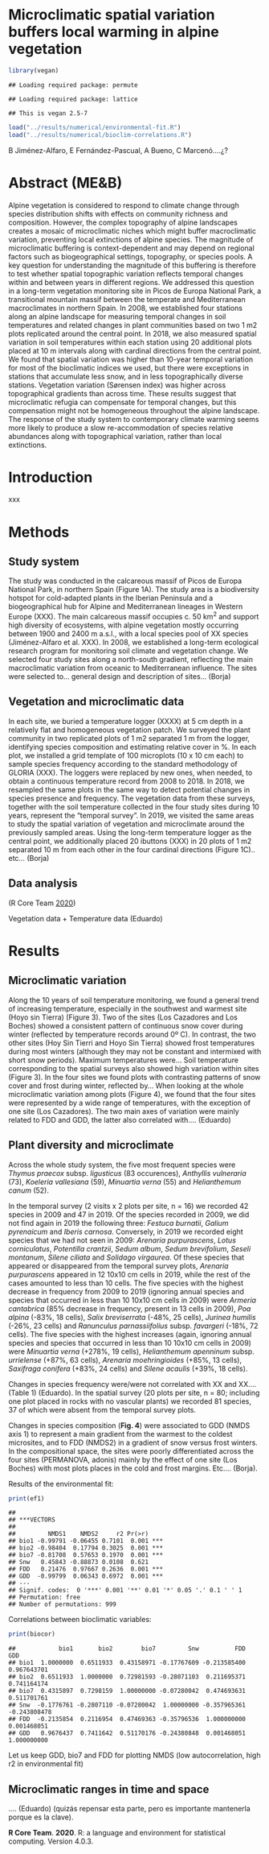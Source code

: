 Microclimatic spatial variation buffers local warming in alpine
vegetation
================

``` r
library(vegan)
```

    ## Loading required package: permute

    ## Loading required package: lattice

    ## This is vegan 2.5-7

``` r
load("../results/numerical/environmental-fit.R")
load("../results/numerical/bioclim-correlations.R")
```

B Jiménez-Alfaro, E Fernández-Pascual, A Bueno, C Marcenó….¿?

# Abstract (ME\&B)

Alpine vegetation is considered to respond to climate change through
species distribution shifts with effects on community richness and
composition. However, the complex topography of alpine landscapes
creates a mosaic of microclimatic niches which might buffer
macroclimatic variation, preventing local extinctions of alpine species.
The magnitude of microclimatic buffering is context-dependent and may
depend on regional factors such as biogeographical settings, topography,
or species pools. A key question for understanding the magnitude of this
buffering is therefore to test whether spatial topographic variation
reflects temporal changes within and between years in different regions.
We addressed this question in a long-term vegetation monitoring site in
Picos de Europa National Park, a transitional mountain massif between
the temperate and Mediterranean macroclimates in northern Spain. In
2008, we established four stations along an alpine landscape for
measuring temporal changes in soil temperatures and related changes in
plant communities based on two 1 m2 plots replicated around the central
point. In 2018, we also measured spatial variation in soil temperatures
within each station using 20 additional plots placed at 10 m intervals
along with cardinal directions from the central point. We found that
spatial variation was higher than 10-year temporal variation for most of
the bioclimatic indices we used, but there were exceptions in stations
that accumulate less snow, and in less topographically diverse stations.
Vegetation variation (Sørensen index) was higher across topographical
gradients than across time. These results suggest that microclimatic
refugia can compensate for temporal changes, but this compensation might
not be homogeneous throughout the alpine landscape. The response of the
study system to contemporary climate warming seems more likely to
produce a slow re-accommodation of species relative abundances along
with topographical variation, rather than local extinctions.

# Introduction

xxx

# Methods

## Study system

The study was conducted in the calcareous massif of Picos de Europa
National Park, in northern Spain (Figure 1A). The study area is a
biodiversity hotspot for cold-adapted plants in the Iberian Peninsula
and a biogeographical hub for Alpine and Mediterranean lineages in
Western Europe (XXX). The main calcareous massif occupies c. 50
km<sup>2</sup> and support high diversity of ecosystems, with alpine
vegetation mostly occurring between 1900 and 2400 m a.s.l., with a local
species pool of XX species (Jiménez-Alfaro et al. XXX). In 2008, we
established a long-term ecological research program for monitoring soil
climate and vegetation change. We selected four study sites along a
north-south gradient, reflecting the main macroclimatic variation from
oceanic to Mediterranean influence. The sites were selected to… general
design and description of sites… (Borja)

## Vegetation and microclimatic data

In each site, we buried a temperature logger (XXXX) at 5 cm depth in a
relatively flat and homogeneous vegetation patch. We surveyed the plant
community in two replicated plots of 1 m2 separated 1 m from the logger,
identifying species composition and estimating relative cover in %. In
each plot, we installed a grid template of 100 microplots (10 x 10 cm
each) to sample species frequency according to the standard methodology
of GLORIA (XXX). The loggers were replaced by new ones, when needed, to
obtain a continuous temperature record from 2008 to 2018. In 2018, we
resampled the same plots in the same way to detect potential changes in
species presence and frequency. The vegetation data from these surveys,
together with the soil temperature collected in the four study sites
during 10 years, represent the “temporal survey”. In 2019, we visited
the same areas to study the spatial variation of vegetation and
microclimate around the previously sampled areas. Using the long-term
temperature logger as the central point, we additionally placed 20
ibuttons (XXX) in 20 plots of 1 m2 separated 10 m from each other in the
four cardinal directions (Figure 1C).. etc… (Borja)

## Data analysis

(R Core Team [2020](#ref-RN2315))

Vegetation data + Temperature data (Eduardo)

# Results

## Microclimatic variation

Along the 10 years of soil temperature monitoring, we found a general
trend of increasing temperature, especially in the southwest and warmest
site (Hoyo sin Tierra) (Figure 3). Two of the sites (Los Cazadores and
Los Boches) showed a consistent pattern of continuous snow cover during
winter (reflected by temperature records around 0º C). In contrast, the
two other sites (Hoy Sin Tierri and Hoyo Sin Tierra) showed frost
temperatures during most winters (although they may not be constant and
intermixed with short snow periods). Maximum temperatures were… Soil
temperature corresponding to the spatial surveys also showed high
variation within sites (Figure 3). In the four sites we found plots with
contrasting patterns of snow cover and frost during winter, reflected
by… When looking at the whole microclimatic variation among plots
(Figure 4), we found that the four sites were represented by a wide
range of temperatures, with the exception of one site (Los Cazadores).
The two main axes of variation were mainly related to FDD and GDD, the
latter also correlated with…. (Eduardo)

## Plant diversity and microclimate

Across the whole study system, the five most frequent species were
*Thymus praecox* subsp. *ligusticus* (83 occurences), *Anthyllis
vulneraria* (73), *Koeleria vallesiana* (59), *Minuartia verna* (55) and
*Helianthemum canum* (52).

In the temporal survey (2 visits x 2 plots per site, n = 16) we recorded
42 species in 2009 and 47 in 2019. Of the species recorded in 2009, we
did not find again in 2019 the following three: *Festuca burnatii*,
*Galium pyrenaicum* and *Iberis carnosa*. Conversely, in 2019 we
recorded eight species that we had not seen in 2009: *Arenaria
purpurascens*, *Lotus corniculatus*, *Potentilla crantzii*, *Sedum
album*, *Sedum brevifolium*, *Seseli montanum*, *Silene ciliata* and
*Solidago virgaurea*. Of these species that appeared or disappeared from
the temporal survey plots, *Arenaria purpurascens* appeared in 12 10x10
cm cells in 2019, while the rest of the cases amounted to less than 10
cells. The five species with the highest decrease in frequency from 2009
to 2019 (ignoring annual species and species that occurred in less than
10 10x10 cm cells in 2009) were *Armeria cantabrica* (85% decrease in
frequency, present in 13 cells in 2009), *Poa alpina* (-83%, 18 cells),
*Salix breviserrata* (-48%, 25 cells), *Jurinea humilis* (-26%, 23
cells) and *Ranunculus parnassiifolius* subsp. *favargeri* (-18%, 72
cells). The five species with the highest increases (again, ignoring
annual species and species that occurred in less than 10 10x10 cm cells
in 2009) were *Minuartia verna* (+278%, 19 cells), *Helianthemum
apenninum* subsp. *urrielense* (+87%, 63 cells), *Arenaria
moehringioides* (+85%, 13 cells), *Saxifraga conifera* (+83%, 24 cells)
and *Silene acaulis* (+39%, 18 cells).

Changes in species frequency were/were not correlated with XX and XX….
(Table 1) (Eduardo). In the spatial survey (20 plots per site, n = 80;
including one plot placed in rocks with no vascular plants) we recorded
81 species, 37 of which were absent from the temporal survey plots.

Changes in species composition (**Fig. 4**) were associated to GDD (NMDS
axis 1) to represent a main gradient from the warmest to the coldest
microsites, and to FDD (NMDS2) in a gradient of snow versus frost
winters. In the compositional space, the sites were poorly
differentiated across the four sites (PERMANOVA, adonis) mainly by the
effect of one site (Los Boches) with most plots places in the cold and
frost margins. Etc…. (Borja).

Results of the environmental fit:

``` r
print(ef1)
```

    ## 
    ## ***VECTORS
    ## 
    ##         NMDS1    NMDS2     r2 Pr(>r)    
    ## bio1 -0.99791 -0.06455 0.7101  0.001 ***
    ## bio2 -0.98404  0.17794 0.3025  0.001 ***
    ## bio7 -0.81708  0.57653 0.1970  0.001 ***
    ## Snw   0.45843 -0.88873 0.0108  0.621    
    ## FDD   0.21476  0.97667 0.2636  0.001 ***
    ## GDD  -0.99799  0.06343 0.6972  0.001 ***
    ## ---
    ## Signif. codes:  0 '***' 0.001 '**' 0.01 '*' 0.05 '.' 0.1 ' ' 1
    ## Permutation: free
    ## Number of permutations: 999

Correlations between bioclimatic variables:

``` r
print(biocor)
```

    ##            bio1       bio2        bio7         Snw          FDD          GDD
    ## bio1  1.0000000  0.6511933  0.43158971 -0.17767609 -0.213585400  0.967643701
    ## bio2  0.6511933  1.0000000  0.72981593 -0.28071103  0.211695371  0.741164174
    ## bio7  0.4315897  0.7298159  1.00000000 -0.07280042  0.474693631  0.511701761
    ## Snw  -0.1776761 -0.2807110 -0.07280042  1.00000000 -0.357965361 -0.243808478
    ## FDD  -0.2135854  0.2116954  0.47469363 -0.35796536  1.000000000  0.001468051
    ## GDD   0.9676437  0.7411642  0.51170176 -0.24380848  0.001468051  1.000000000

Let us keep GDD, bio7 and FDD for plotting NMDS (low autocorrelation,
high r2 in environmental fit)

## Microclimatic ranges in time and space

…. (Eduardo) (quizás repensar esta parte, pero es importante mantenerla
porque es la clave).

<div id="refs" class="references">

<div id="ref-RN2315">

**<span class="csl-no-strong">R Core Team</span>**. **2020**. R: a
language and environment for statistical computing. Version 4.0.3.

</div>

</div>
